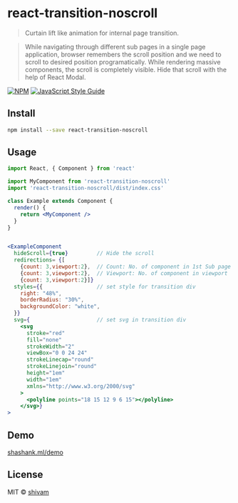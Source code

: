 # react-transition-noscroll

> Curtain lift like animation for internal page transition.

> While navigating through different sub pages in a single page application, browser remembers the scroll position and we need to scroll to desired position programatically. While rendering massive components, the scroll is completely visible. Hide that scroll with the help of React Modal.

[![NPM](https://img.shields.io/npm/v/react-transition-noscroll.svg)](https://www.npmjs.com/package/react-transition-noscroll) [![JavaScript Style Guide](https://img.shields.io/badge/code_style-standard-brightgreen.svg)](https://standardjs.com)

## Install

```bash
npm install --save react-transition-noscroll
```

## Usage

```jsx
import React, { Component } from 'react'

import MyComponent from 'react-transition-noscroll'
import 'react-transition-noscroll/dist/index.css'

class Example extends Component {
  render() {
    return <MyComponent />
  }
}
```

```jsx

<ExampleComponent 
  hideScroll={true}         // Hide the scroll
  redirections= {[
    {count: 3,viewport:2},  // Count: No. of component in 1st Sub page
    {count: 3,viewport:2},  // Viewport: No. of component in viewport
    {count: 3,viewport:2}]}
  styles={{                 // set style for transition div
    right: "48%",
    borderRadius: "30%",
    backgroundColor: "white",
  }}
  svg={                     // set svg in transition div
    <svg
      stroke="red"
      fill="none"
      strokeWidth="2"
      viewBox="0 0 24 24"
      strokeLinecap="round"
      strokeLinejoin="round"
      height="1em"
      width="1em"
      xmlns="http://www.w3.org/2000/svg"
    >
      <polyline points="18 15 12 9 6 15"></polyline>
    </svg>}
>

```

## Demo

<a href="https://shashank.ml/demo" target="_blank">shashank.ml/demo</a>

## License

MIT © [shivam](https://github.com/ricku44)
